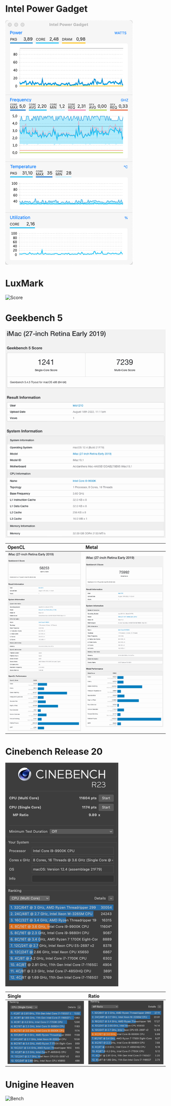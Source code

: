 # Intel Power Gadget

![About](./Images/Intel_Power_Gadget_2.png)

# LuxMark
![Score](./Images/LuxMark_02.png)

# Geekbench 5

![Overall Score](./Images/GeekBench5_CPU_2.png)

 OpenCL| Metal
:----|:----
![OpenCL Performance](./Images/GeekBench5_OpenCL_2.png)|![Metal Performance](./Images/GeekBench5_Metal_2.png)
# Cinebench Release 20

![CPU Multi Core](./Images/CineBench_Multi.png)
 
 Single| Ratio
:----|:----
![CPU Single Core](./Images/CineBench_Single.png)|![MP Ratio](./Images/CineBench_Ratio.png)

# Unigine Heaven

![Bench](./Images/Unigine_01.png)
